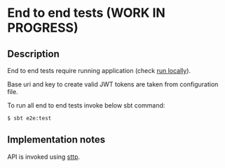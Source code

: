 # End to end tests (WORK IN PROGRESS)

## Description

End to end tests require running application (check [run locally](../README.md#run)).

Base uri and key to create valid JWT tokens are taken from configuration file.

To run all end to end tests invoke below sbt command:
```
$ sbt e2e:test
```

## Implementation notes

API is invoked using [sttp](https://sttp.softwaremill.com).
